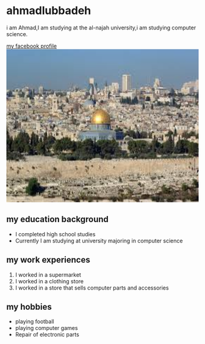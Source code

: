 <!DOCTYPE html>
<html>
<head>
<title>ahmad</title>
<link rel="stylesheet" href="mystyle.css">
<meta name="viewport" content="width=device-width, initial-scale=1.0">
</head>
<body>
<h1>ahmadlubbadeh</h1>
<p title="my summary">i am Ahmad,I am studying at the al-najah university,i am studying computer science.</p>
<a href="https://www.facebook.com/ahmad.lubbadeh.13">my facebook profile</a>
<br>
<img src="jerusalem.jpg" alt="Jerusalem city""width="600" height="400">
<br>
<h2>my education background</h2>
<ul>
<li>I completed high school studies</li>
<li>Currently I am studying at university majoring in computer science</li>
</ul>
<h2> my work experiences</h2>
<ol>
<li>I worked in a supermarket</li>
<li>I worked in a clothing store</li>
<li>I worked in a store that sells computer parts and accessories</li>
</ol>
<h2> my hobbies</h2>
<ul>
<li>playing football</li>
<li>playing computer games</li>
<li>Repair of electronic parts</li>
</ul>
</body>
</html>
